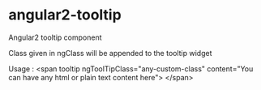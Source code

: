 # angular2-tooltip
Angular2 tooltip component

Class given in ngClass will be appended to the tooltip widget


 Usage :   &lt;span tooltip ngToolTipClass="any-custom-class"
                content="You can have any html or plain text content here"&gt;
            &lt;/span&gt;
